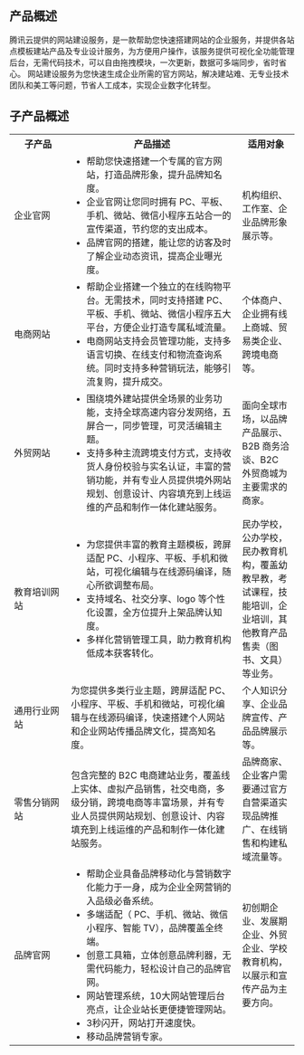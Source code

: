## 产品概述
腾讯云提供的网站建设服务，是一款帮助您快速搭建网站的企业服务，并提供各站点模板建站产品及专业设计服务，为方便用户操作，该服务提供可视化全功能管理后台，无需代码技术，可以自由拖拽模块，一次更新，数据可多端同步，省时省心。
网站建设服务为您快速生成企业所需的官方网站，解决建站难、无专业技术团队和美工等问题，节省人工成本，实现企业数字化转型。


## 子产品概述
<table>
<tr>
<th width="20%">子产品</th>
<th width="60%">产品描述</th>
<th>适用对象</th>
</tr>
<tr>
<td>企业官网</td>
<td><ul style="margin:0"><li>帮助您快速搭建一个专属的官方网站，打造品牌形象，提升品牌知名度。</li>
<li>企业官网让您同时拥有 PC、平板、手机、微站、微信小程序五站合一的宣传渠道，节约您的支出成本。</li>
<li>品牌官网的搭建，能让您的访客及时了解企业动态资讯，提高企业曝光度。</li></ul></td>
<td>机构组织、工作室、企业品牌形象展示等。</td>
</tr>
<tr>
<td>电商网站</td>
<td><ul style="margin:0"><li>帮助企业搭建一个独立的在线购物平台。无需技术，同时支持搭建 PC、平板、手机、微站、微信小程序五大平台，方便企业打造专属私域流量。</li>
<li>电商网站支持会员管理功能，支持多语言切换、在线支付和物流查询系统。同时支持多种营销玩法，能够引流复购，提升成交。</li></td>
<td>个体商户、企业拥有线上商城、贸易类企业、跨境电商等。</td>
</tr>
<tr>
<td>外贸网站</td>
<td><ul style="margin:0"><li>围绕境外建站提供全场景的业务功能，支持全球高速内容分发网络，五屏合一，同步管理，可灵活编辑主题。</li>
<li>支持多种主流跨境支付方式，支持收货人身份校验与实名认证，丰富的营销功能，并有专业人员提供境外网站规划、创意设计、内容填充到上线运维的产品和制作一体化建站服务。</li></ul></td>
<td>面向全球市场，以品牌产品展示、B2B 商务洽谈、B2C 外贸商城为主要需求的商家。</td>
</tr>
<tr>
<td>教育培训网站</td>
<td><ul style="margin:0"><li>为您提供丰富的教育主题模板，跨屏适配 PC、小程序、平板、手机和微站，可视化编辑与在线源码编译，随心所欲调整布局。</li><li>支持域名、社交分享、logo 等个性化设置，全方位提升上架品牌认知度。</li><li>多样化营销管理工具，助力教育机构低成本获客转化。</li></ul></td>
<td>民办学校，公办学校，民办教育机构，覆盖幼教早教，考试课程，技能培训，企业培训，其他教育产品售卖（图书、文具）等业务。</td>
</tr>
<tr>
<td>通用行业网站</td>
<td>为您提供多类行业主题，跨屏适配 PC、小程序、平板、手机和微站，可视化编辑与在线源码编译，快速搭建个人网站和企业网站传播品牌文化，提高知名度。</td>
<td>个人知识分享、企业品牌宣传、产品品牌展示等。</td>
</tr>
<tr>
<td>零售分销网站</td>
<td>包含完整的 B2C 电商建站业务，覆盖线上实体、虚拟产品销售，社交电商，多级分销，跨境电商等丰富场景，并有专业人员提供网站规划、创意设计、内容填充到上线运维的产品和制作一体化建站服务。</td>
<td>品牌商家、企业客户需要通过官方自营渠道实现品牌推广、在线销售和构建私域流量等。</td>
</tr>
<tr>
<td>品牌官网</td>
<td><ul style="margin:0"><li>帮助企业具备品牌移动化与营销数字化能力于一身，成为企业全网营销的入品级必备系统。</li><li>多端适配（ PC、手机、微站、微信小程序、智能 TV），品牌覆盖全终端。</li><li>创意工具箱，立体创意品牌利器，无需代码能力，轻松设计自己的品牌官网。</li><li>网站管理系统，10大网站管理后台亮点，让企业站长更便捷管理网站。</li><li>3秒闪开，网站打开速度快。</li><li>移动品牌营销专家。</li></ul></td>
<td>初创期企业、发展期企业、外贸企业、学校教育机构，以展示和宣传产品为主要方向。</td>
</tr>
</table>

